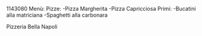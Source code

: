 1143080
Menù:
Pizze:
-Pizza Margherita
-Pizza Capricciosa
Primi:
-Bucatini alla matriciana
-Spaghetti alla carbonara

Pizzeria Bella Napoli